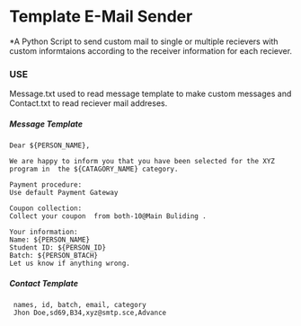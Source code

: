 # Template E-Mail Sender
*A Python Script to send custom mail to single or multiple recievers with custom informtaions according to the receiver information for each reciever. 


### USE
Message.txt used to read message template to make custom messages and Contact.txt to read reciever mail addreses. 

##### Message Template
```
Dear ${PERSON_NAME},

We are happy to inform you that you have been selected for the XYZ program in  the ${CATAGORY_NAME} category.

Payment procedure:
Use default Payment Gateway

Coupon collection:
Collect your coupon  from both-10@Main Buliding .

Your information: 
Name: ${PERSON_NAME}
Student ID: ${PERSON_ID}
Batch: ${PERSON_BTACH}
Let us know if anything wrong. 
```

##### Contact Template
```
 names, id, batch, email, category   
 Jhon Doe,sd69,B34,xyz@smtp.sce,Advance 
```
